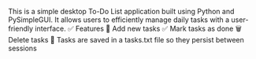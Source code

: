 This is a simple desktop To-Do List application built using Python and PySimpleGUI.
It allows users to efficiently manage daily tasks with a user-friendly interface.
✅ Features
📝 Add new tasks
✅ Mark tasks as done
🗑️ Delete tasks
💾 Tasks are saved in a tasks.txt file so they persist between sessions

